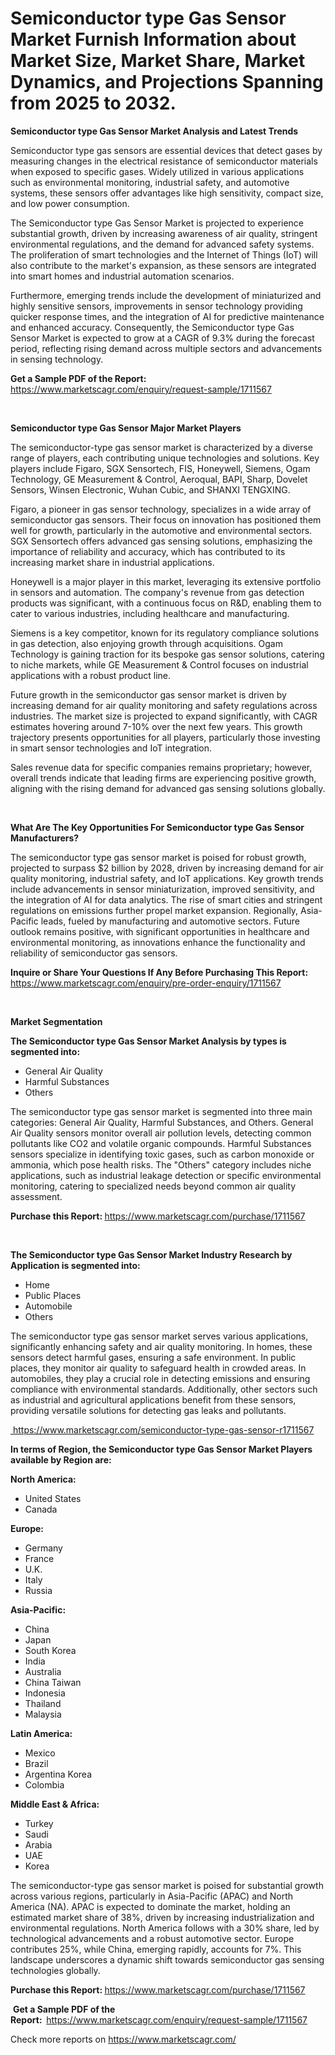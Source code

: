 <p><h1>Semiconductor type Gas Sensor Market Furnish Information about Market Size, Market Share, Market Dynamics, and Projections Spanning from 2025 to 2032.</h1></p><p><strong>Semiconductor type Gas Sensor Market Analysis and Latest Trends</strong></p>
<p><p>Semiconductor type gas sensors are essential devices that detect gases by measuring changes in the electrical resistance of semiconductor materials when exposed to specific gases. Widely utilized in various applications such as environmental monitoring, industrial safety, and automotive systems, these sensors offer advantages like high sensitivity, compact size, and low power consumption.</p><p>The Semiconductor type Gas Sensor Market is projected to experience substantial growth, driven by increasing awareness of air quality, stringent environmental regulations, and the demand for advanced safety systems. The proliferation of smart technologies and the Internet of Things (IoT) will also contribute to the market's expansion, as these sensors are integrated into smart homes and industrial automation scenarios.</p><p>Furthermore, emerging trends include the development of miniaturized and highly sensitive sensors, improvements in sensor technology providing quicker response times, and the integration of AI for predictive maintenance and enhanced accuracy. Consequently, the Semiconductor type Gas Sensor Market is expected to grow at a CAGR of 9.3% during the forecast period, reflecting rising demand across multiple sectors and advancements in sensing technology.</p></p>
<p><strong>Get a Sample PDF of the Report:&nbsp;</strong> <a href="https://www.marketscagr.com/enquiry/request-sample/1711567?utm_campaign=2637&utm_medium=2&utm_source=Github&utm_content=ia&utm_term=27032025&utm_id=semiconductor-type-gas-sensor">https://www.marketscagr.com/enquiry/request-sample/1711567</a></p>
<p>&nbsp;</p>
<p><strong>Semiconductor type Gas Sensor Major Market Players</strong></p>
<p><p>The semiconductor-type gas sensor market is characterized by a diverse range of players, each contributing unique technologies and solutions. Key players include Figaro, SGX Sensortech, FIS, Honeywell, Siemens, Ogam Technology, GE Measurement & Control, Aeroqual, BAPI, Sharp, Dovelet Sensors, Winsen Electronic, Wuhan Cubic, and SHANXI TENGXING.</p><p>Figaro, a pioneer in gas sensor technology, specializes in a wide array of semiconductor gas sensors. Their focus on innovation has positioned them well for growth, particularly in the automotive and environmental sectors. SGX Sensortech offers advanced gas sensing solutions, emphasizing the importance of reliability and accuracy, which has contributed to its increasing market share in industrial applications.</p><p>Honeywell is a major player in this market, leveraging its extensive portfolio in sensors and automation. The company's revenue from gas detection products was significant, with a continuous focus on R&D, enabling them to cater to various industries, including healthcare and manufacturing.</p><p>Siemens is a key competitor, known for its regulatory compliance solutions in gas detection, also enjoying growth through acquisitions. Ogam Technology is gaining traction for its bespoke gas sensor solutions, catering to niche markets, while GE Measurement & Control focuses on industrial applications with a robust product line.</p><p>Future growth in the semiconductor gas sensor market is driven by increasing demand for air quality monitoring and safety regulations across industries. The market size is projected to expand significantly, with CAGR estimates hovering around 7-10% over the next few years. This growth trajectory presents opportunities for all players, particularly those investing in smart sensor technologies and IoT integration.</p><p>Sales revenue data for specific companies remains proprietary; however, overall trends indicate that leading firms are experiencing positive growth, aligning with the rising demand for advanced gas sensing solutions globally.</p></p>
<p>&nbsp;</p>
<p><strong>What Are The Key Opportunities For Semiconductor type Gas Sensor Manufacturers?</strong></p>
<p><p>The semiconductor type gas sensor market is poised for robust growth, projected to surpass $2 billion by 2028, driven by increasing demand for air quality monitoring, industrial safety, and IoT applications. Key growth trends include advancements in sensor miniaturization, improved sensitivity, and the integration of AI for data analytics. The rise of smart cities and stringent regulations on emissions further propel market expansion. Regionally, Asia-Pacific leads, fueled by manufacturing and automotive sectors. Future outlook remains positive, with significant opportunities in healthcare and environmental monitoring, as innovations enhance the functionality and reliability of semiconductor gas sensors.</p></p>
<p><strong>Inquire or Share Your Questions If Any Before Purchasing This Report:</strong> <a href="https://www.marketscagr.com/enquiry/pre-order-enquiry/1711567?utm_campaign=2637&utm_medium=2&utm_source=Github&utm_content=ia&utm_term=27032025&utm_id=semiconductor-type-gas-sensor">https://www.marketscagr.com/enquiry/pre-order-enquiry/1711567</a></p>
<p>&nbsp;</p>
<p><strong>Market Segmentation</strong></p>
<p><strong>The Semiconductor type Gas Sensor Market Analysis by types is segmented into:</strong></p>
<p><ul><li>General Air Quality</li><li>Harmful Substances</li><li>Others</li></ul></p>
<p><p>The semiconductor type gas sensor market is segmented into three main categories: General Air Quality, Harmful Substances, and Others. General Air Quality sensors monitor overall air pollution levels, detecting common pollutants like CO2 and volatile organic compounds. Harmful Substances sensors specialize in identifying toxic gases, such as carbon monoxide or ammonia, which pose health risks. The "Others" category includes niche applications, such as industrial leakage detection or specific environmental monitoring, catering to specialized needs beyond common air quality assessment.</p></p>
<p><strong>Purchase this Report:&nbsp;</strong><a href="https://www.marketscagr.com/purchase/1711567?utm_campaign=2637&utm_medium=2&utm_source=Github&utm_content=ia&utm_term=27032025&utm_id=semiconductor-type-gas-sensor">https://www.marketscagr.com/purchase/1711567</a></p>
<p>&nbsp;</p>
<p><strong>The Semiconductor type Gas Sensor Market Industry Research by Application is segmented into:</strong></p>
<p><ul><li>Home</li><li>Public Places</li><li>Automobile</li><li>Others</li></ul></p>
<p><p>The semiconductor type gas sensor market serves various applications, significantly enhancing safety and air quality monitoring. In homes, these sensors detect harmful gases, ensuring a safe environment. In public places, they monitor air quality to safeguard health in crowded areas. In automobiles, they play a crucial role in detecting emissions and ensuring compliance with environmental standards. Additionally, other sectors such as industrial and agricultural applications benefit from these sensors, providing versatile solutions for detecting gas leaks and pollutants.</p></p>
<p><a href="https://www.marketscagr.com/semiconductor-type-gas-sensor-r1711567?utm_campaign=2637&utm_medium=2&utm_source=Github&utm_content=ia&utm_term=27032025&utm_id=semiconductor-type-gas-sensor">&nbsp;https://www.marketscagr.com/semiconductor-type-gas-sensor-r1711567</a></p>
<p><strong>In terms of Region, the Semiconductor type Gas Sensor Market Players available by Region are:</strong></p>
<p>
    <p> <strong> North America: </strong>
        <ul>
            <li>United States</li>
            <li>Canada</li>
        </ul>
        </p> 
    <p> <strong> Europe: </strong>
        <ul>
            <li>Germany</li>
            <li>France</li>
            <li>U.K.</li>
            <li>Italy</li>
            <li>Russia</li>
        </ul>
        </p> 
    <p> <strong> Asia-Pacific: </strong>
        <ul>
            <li>China</li>
            <li>Japan</li>
            <li>South Korea</li>
            <li>India</li>
            <li>Australia</li>
            <li>China Taiwan</li>
            <li>Indonesia</li>
            <li>Thailand</li>
            <li>Malaysia</li>
        </ul>
        </p> 
    <p> <strong> Latin America: </strong>
        <ul>
            <li>Mexico</li>
            <li>Brazil</li>
            <li>Argentina Korea</li>
            <li>Colombia</li>
        </ul>
        </p> 
    <p> <strong> Middle East & Africa: </strong>
        <ul>
            <li>Turkey</li>
            <li>Saudi</li>
            <li>Arabia</li>
            <li>UAE</li>
            <li>Korea</li>
        </ul>
    </p>
    </p>
<p><p>The semiconductor-type gas sensor market is poised for substantial growth across various regions, particularly in Asia-Pacific (APAC) and North America (NA). APAC is expected to dominate the market, holding an estimated market share of 38%, driven by increasing industrialization and environmental regulations. North America follows with a 30% share, led by technological advancements and a robust automotive sector. Europe contributes 25%, while China, emerging rapidly, accounts for 7%. This landscape underscores a dynamic shift towards semiconductor gas sensing technologies globally.</p></p>
<p><strong>Purchase this Report: </strong><a href="https://www.marketscagr.com/purchase/1711567?utm_campaign=2637&utm_medium=2&utm_source=Github&utm_content=ia&utm_term=27032025&utm_id=semiconductor-type-gas-sensor">https://www.marketscagr.com/purchase/1711567</a></p>
<p>&nbsp;<strong>Get a Sample PDF of the Report:&nbsp;&nbsp;</strong><a href="https://www.marketscagr.com/enquiry/request-sample/1711567?utm_campaign=2637&utm_medium=2&utm_source=Github&utm_content=ia&utm_term=27032025&utm_id=semiconductor-type-gas-sensor">https://www.marketscagr.com/enquiry/request-sample/1711567</a></p>
<p><strong></strong></p>
<p>Check more reports on <a href="https://www.marketscagr.com/?utm_campaign=2637&utm_medium=2&utm_source=Github&utm_content=ia&utm_term=27032025&utm_id=semiconductor-type-gas-sensor">https://www.marketscagr.com/</a></p>